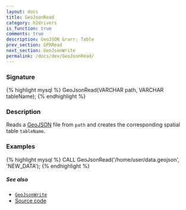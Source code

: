 ```yaml
---
layout: docs
title: GeoJsonRead
category: h2drivers
is_function: true
comments: true
description: GeoJSON &rarr; Table
prev_section: GPXRead
next_section: GeoJsonWrite
permalink: /docs/dev/GeoJsonRead/
---
```


### Signature

{% highlight mysql %}
GeoJsonRead(VARCHAR path, VARCHAR tableName);
{% endhighlight %}

### Description

Reads a [GeoJSON][wiki] file from `path` and creates the
corresponding spatial table `tableName`.

### Examples

{% highlight mysql %}
CALL GeoJsonRead('/home/user/data.geojson', 'NEW_DATA');
{% endhighlight %}

##### See also

* [`GeoJsonWrite`](../GeoJsonWrite)
* <a href="https://github.com/irstv/H2GIS/blob/master/h2drivers/src/main/java/org/h2gis/drivers/geojson/GeoJsonRead.java" target="_blank">Source code</a>

[wiki]: http://en.wikipedia.org/wiki/GeoJSON

